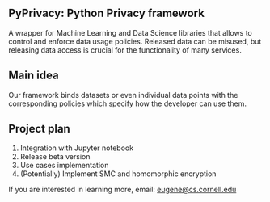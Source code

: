 ## PyPrivacy: Python Privacy framework

A wrapper for Machine Learning and Data Science libraries that allows 
to control and enforce data usage policies. Released data can be misused, 
but releasing data access is 
crucial for the functionality of many services.

## Main idea

Our framework binds datasets or even individual data points with
the corresponding policies which specify how the developer can use them. 

## Project plan

1. Integration with Jupyter notebook
2. Release beta version
3. Use cases implementation
4. (Potentially) Implement SMC and homomorphic encryption

If you are interested in learning more, email: eugene@cs.cornell.edu 